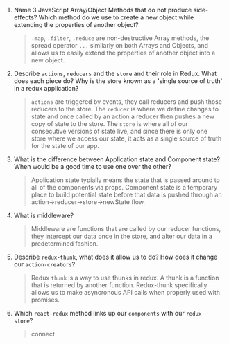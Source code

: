 1.  Name 3 JavaScript Array/Object Methods that do not produce side-effects? Which method do we use to create a new object while extending the properties of another object?

    > `.map`, `.filter`, `.reduce` are non-destructive Array methods, the spread operator `...` similarly on both Arrays and Objects, and allows us to easily extend the properties of another object into a new object.

1.  Describe `actions`, `reducers` and the `store` and their role in Redux. What does each piece do? Why is the store known as a 'single source of truth' in a redux application?

    > `actions` are triggered by events, they call reducers and push those reducers to the store. The `reducer` is where we define changes to state and once called by an action a reducer then pushes a new copy of state to the store. The `store` is where all of our consecutive versions of state live, and since there is only one store where we access our state, it acts as a single source of truth for the state of our app.

1.  What is the difference between Application state and Component state? When would be a good time to use one over the other?

    > Application state typially means the state that is passed around to all of the components via props. Component state is a temporary place to build potential state before that data is pushed through an action->reducer->store->newState flow.

1.  What is middleware?

    > Middleware are functions that are called by our reducer functions, they intercept our data once in the store, and alter our data in a predetermined fashion.

1.  Describe `redux-thunk`, what does it allow us to do? How does it change our `action-creators`?

    > Redux `thunk` is a way to use thunks in redux. A thunk is a function that is returned by another function. Redux-thunk specifically allows us to make asyncronous API calls when properly used with promises.

1.  Which `react-redux` method links up our `components` with our `redux store`?

    > connect
